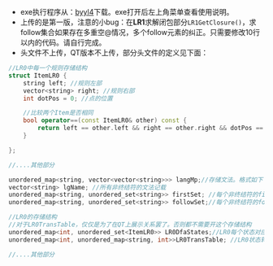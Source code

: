 * exe执行程序从：[byyl4](https://wwpw.lanzoub.com/ixsud2hcdreb)下载。exe打开后左上角菜单查看使用说明。
* 上传的是第一版，注意的小bug：在**LR1**求解闭包部分`LR1GetClosure()`，求follow集合如果存在多重空@情况，多个follow元素的纠正。只需要修改10行以内的代码。请自行完成。
* 头文件不上传，QT版本不上传，部分头文件的定义见下面：

```c++
//LR0中每一个规则存储结构
struct ItemLR0 {
	string left; //规则左部
	vector<string> right; //规则右部
	int dotPos = 0; //点的位置

	//比较两个Item是否相同
	bool operator==(const ItemLR0& other) const {
		return left == other.left && right == other.right && dotPos == other.dotPos;
	}

};

//....其他部分

unordered_map<string, vector<vector<string>>> langMp;//存储文法。格式如下：<规则左部,规则右部或的每一条规则<每一条或的规则的具体细化>
vector<string> lgName; //所有非终结符的文法记载
unordered_map<string, unordered_set<string>> firstSet; //每个非终结符的first集合
unordered_map<string, unordered_set<string>> followSet;//每个非终结符的follow集合

//LR0的存储结构
//对于LR0TransTable，仅仅是为了在QT上展示关系罢了。否则都不需要开这个存储结构
unordered_map<int, unordered_set<ItemLR0>> LR0DfaStates;//LR0每个状态对应的项目集
unordered_map<int, unordered_map<string, int>>LR0TransTable; //LR0状态转移表，每个状态通过不同操作符跳到对应下一个状态

//....其他部分
```
